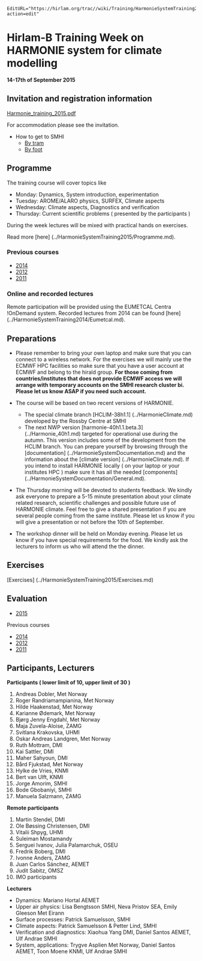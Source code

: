 ```@meta
EditURL="https://hirlam.org/trac//wiki/Training/HarmonieSystemTraining2015?action=edit"
```
# Hirlam-B Training Week on HARMONIE system for climate modelling
**14-17th of September 2015**


## Invitation and registration information

 [Harmonie_training_2015.pdf](https://hirlam.org/trac/raw-attachment/wiki/HarmonieSystemTraining2015/Harmonie_training_2015.pdf)

 For accommodation please see the invitation.

 * How to get to SMHI
   * [By tram](https://hirlam.org/trac/raw-attachment/wiki/HarmonieWorkingWeek/System201103/tram_to_smhi.pdf)
   * [By foot](https://www.google.se/maps/dir/Folkborgsv%C3%A4gen,+Norrk%C3%B6ping/Elite+Grand+Hotel+Norrkoping,+Tyska+Torget+2,+600+41+Norrk%C3%B6ping/@58.5863797,16.1574714,15z/data=!3m1!4b1!4m14!4m13!1m5!1m1!1s0x46593bda5050313d:0xfda61b9979291879!2m2!1d16.146851!2d58.579928!1m5!1m1!1s0x46593a4bb20707d3:0x822aaad48dd75a3c!2m2!1d16.186537!2d58.592834!3e2?hl=en)

## Programme

 The training course will cover topics like

 * Monday: Dynamics, System introduction, experimentation
 * Tuesday: AROME/ALARO physics, SURFEX, Climate aspects
 * Wednesday: Climate aspects, Diagnostics and verification
 * Thursday: Current scientific problems ( presented by the participants )

 During the week lectures will be mixed with practical hands on exercises.

 Read more [here] (../HarmonieSystemTraining2015/Programme.md).

### Previous courses

 * [2014](https://hirlam.org/trac/wiki/HarmonieSystemTraining2014)
 * [2012](https://hirlam.org/trac/wiki/HarmonieSystemTraining2014)
 * [2011](https://hirlam.org/trac/wiki/HarmonieSystemTraining2014)

### Online and recorded lectures

Remote participation will be provided using the EUMETCAL Centra !OnDemand system. Recorded lectures from 2014 can be found [here] (../HarmonieSystemTraining2014/Eumetcal.md). 

## Preparations

 * Please remember to bring your own laptop and make sure that you can connect to a wireless network. For the exercises we will mainly use the ECMWF HPC facilities so make sure that you have a user account at ECMWF and belong to the hirald group. **For those coming from countries/institutes that does not provide ECMWF access we will arrange with temporary accounts on the SMHI research cluster bi. Please let us know ASAP if you need such account.**

 * The course will be based on two recent versions of HARMONIE. 
   * The special climate branch [HCLIM-38h1.1] (../HarmonieClimate.md) developed by the Rossby Centre at SMHI
   * The next NWP version [harmonie-40h1.1.beta.3] (../Harmonie_40h1.md) targeted for operational use during the autumn. This version includes some of the development from the HCLIM branch.
You can prepare yourself by browsing through the [documentation] (../HarmonieSystemDocumentation.md) and the information about the [climate version] (../HarmonieClimate.md). If you intend to install HARMONIE locally ( on your laptop or your institutes HPC ) make sure it has all the needed [components] (../HarmonieSystemDocumentation/General.md).

 * The Thursday morning will be devoted to students feedback. We kindly ask everyone to prepare a 5-15 minute presentation about your climate related research, scientific challenges and possible future use of HARMONIE climate. Feel free to give a shared presentation if you are several people coming from the same institute. Please let us know if you will give a presentation or not before the 10th of September.

 * The workshop dinner will be held on Monday evening. Please let us know if you have special requirements for the food. We kindly ask the lecturers to inform us who will attend the the dinner. 

## Exercises

  [Exercises] (../HarmonieSystemTraining2015/Exercises.md)

## Evaluation

 * [2015](https://hirlam.org/trac/raw-attachment/wiki/HarmonieSystemTraining2015/HST_2015_evaluation.pdf)  

 Previous courses

 * [2014](https://hirlam.org/trac/raw-attachment/wiki/HarmonieSystemTraining2014/HST_2014_evaluation.pdf)
 * [2012](https://hirlam.org/trac/raw-attachment/wiki/HarmonieSystemTraining2012/HST_2012_evaluation.pdf)
 * [2011](https://hirlam.org/trac/raw-attachment/wiki/HarmonieSystemTraining2011/HST_2011_evaluation.pdf)

## Participants, Lecturers

**Participants ( lower limit of 10, upper limit of 30 )**
 
 1. Andreas Dobler, Met Norway
 1. Roger Randriamampianina, Met Norway
 1. Hilde Haakenstad, Met Norway
 1. Karianne Ødemark, Met Norway
 1. Bjørg Jenny Engdahl, Met Norway
 1. Maja Zuvela-Aloise, ZAMG
 1. Svitlana Krakovska, UHMI
 1. Oskar Andreas Landgren, Met Norway
 1. Ruth Mottram, DMI
 1. Kai Sattler, DMI
 1. Maher Sahyoun, DMI
 1. Bård Fjukstad, Met Norway
 1. Hylke de Vries, KNMI
 1. Bert van Ulft, KNMI
 1. Jorge Amorim, SMHI
 1. Bode Gbobaniyi, SMHI
 1. Manuela Salzmann, ZAMG
 
**Remote participants**
 1. Martin Stendel, DMI
 1. Ole Bøssing Christensen, DMI
 1. Vitalii Shpyg, UHMI
 1. Suleiman Mostamandy
 1. Serguei Ivanov, Julia Palamarchuk, OSEU
 1. Fredrik Boberg, DMI
 1. Ivonne Anders,  ZAMG
 1. Juan Carlos Sánchez, AEMET
 1. Judit Sabitz, OMSZ
 1. IMO participants

**Lecturers**
* Dynamics: Mariano Hortal AEMET
* Upper air physics: Lisa Bengtsson SMHI, Neva Pristov SEA, Emily Gleeson Met Eirann
* Surface processes: Patrick Samuelsson, SMHI
* Climate aspects: Patrick Samuelsson & Petter Lind, SMHI
* Verification and diagnostics: Xiaohua Yang DMI, Daniel Santos AEMET, Ulf Andrae SMHI
* System, applications: Trygve Asplien Met Norway, Daniel Santos AEMET, Toon Moene KNMI, Ulf Andrae SMHI



